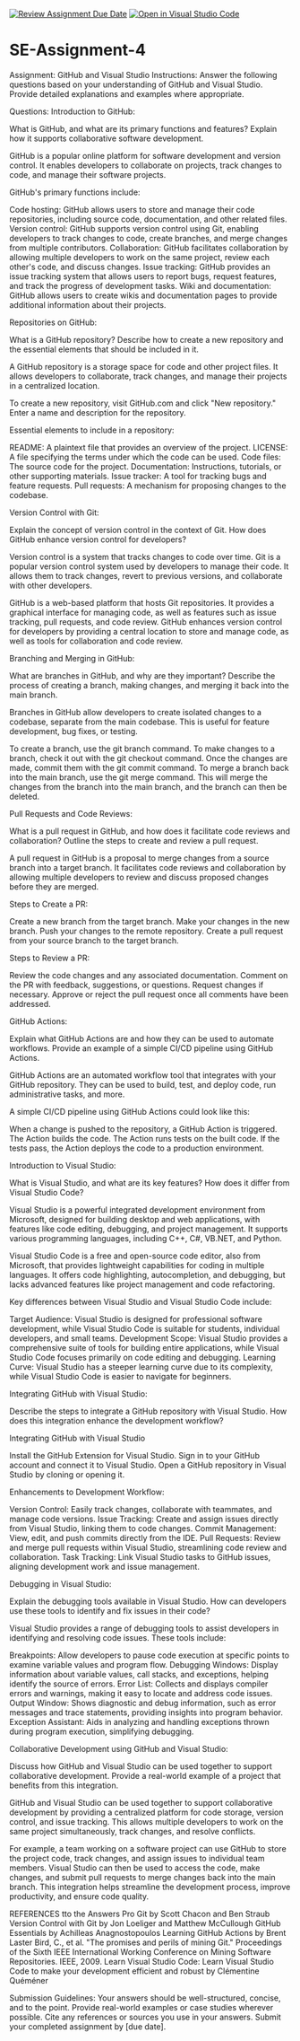 [![Review Assignment Due Date](https://classroom.github.com/assets/deadline-readme-button-22041afd0340ce965d47ae6ef1cefeee28c7c493a6346c4f15d667ab976d596c.svg)](https://classroom.github.com/a/GvXCZgfk)
[![Open in Visual Studio Code](https://classroom.github.com/assets/open-in-vscode-2e0aaae1b6195c2367325f4f02e2d04e9abb55f0b24a779b69b11b9e10269abc.svg)](https://classroom.github.com/online_ide?assignment_repo_id=15337416&assignment_repo_type=AssignmentRepo)
# SE-Assignment-4
Assignment: GitHub and Visual Studio
Instructions:
Answer the following questions based on your understanding of GitHub and Visual Studio. Provide detailed explanations and examples where appropriate.

Questions:
Introduction to GitHub:

What is GitHub, and what are its primary functions and features? Explain how it supports collaborative software development.

GitHub is a popular online platform for software development and version control. It enables developers to collaborate on projects, track changes to code, and manage their software projects. 

GitHub's primary functions include:

Code hosting: GitHub allows users to store and manage their code repositories, including source code, documentation, and other related files.
Version control: GitHub supports version control using Git, enabling developers to track changes to code, create branches, and merge changes from multiple contributors.
Collaboration: GitHub facilitates collaboration by allowing multiple developers to work on the same project, review each other's code, and discuss changes.
Issue tracking: GitHub provides an issue tracking system that allows users to report bugs, request features, and track the progress of development tasks.
Wiki and documentation: GitHub allows users to create wikis and documentation pages to provide additional information about their projects.

Repositories on GitHub:

What is a GitHub repository? Describe how to create a new repository and the essential elements that should be included in it.

A GitHub repository is a storage space for code and other project files. It allows developers to collaborate, track changes, and manage their projects in a centralized location.

To create a new repository, visit GitHub.com and click "New repository." Enter a name and description for the repository.

Essential elements to include in a repository:

README: A plaintext file that provides an overview of the project.
LICENSE: A file specifying the terms under which the code can be used.
Code files: The source code for the project.
Documentation: Instructions, tutorials, or other supporting materials.
Issue tracker: A tool for tracking bugs and feature requests.
Pull requests: A mechanism for proposing changes to the codebase.

Version Control with Git:

Explain the concept of version control in the context of Git. How does GitHub enhance version control for developers?

Version control is a system that tracks changes to code over time. Git is a popular version control system used by developers to manage their code. It allows them to track changes, revert to previous versions, and collaborate with other developers.

GitHub is a web-based platform that hosts Git repositories. It provides a graphical interface for managing code, as well as features such as issue tracking, pull requests, and code review. GitHub enhances version control for developers by providing a central location to store and manage code, as well as tools for collaboration and code review.

Branching and Merging in GitHub:

What are branches in GitHub, and why are they important? Describe the process of creating a branch, making changes, and merging it back into the main branch.

Branches in GitHub allow developers to create isolated changes to a codebase, separate from the main codebase. This is useful for feature development, bug fixes, or testing.

To create a branch, use the
git branch command. To make changes to a branch, check it out with the
git checkout command. Once the changes are made, commit them with the
git commit command. To merge a branch back into the main branch, use the
git merge command. This will merge the changes from the branch into the main branch, and the branch can then be deleted.

Pull Requests and Code Reviews:

What is a pull request in GitHub, and how does it facilitate code reviews and collaboration? Outline the steps to create and review a pull request.

A pull request in GitHub is a proposal to merge changes from a source branch into a target branch. It facilitates code reviews and collaboration by allowing multiple developers to review and discuss proposed changes before they are merged.

Steps to Create a PR:

Create a new branch from the target branch.
Make your changes in the new branch.
Push your changes to the remote repository.
Create a pull request from your source branch to the target branch.

Steps to Review a PR:

Review the code changes and any associated documentation.
Comment on the PR with feedback, suggestions, or questions.
Request changes if necessary.
Approve or reject the pull request once all comments have been addressed.

GitHub Actions:

Explain what GitHub Actions are and how they can be used to automate workflows. Provide an example of a simple CI/CD pipeline using GitHub Actions.

GitHub Actions are an automated workflow tool that integrates with your GitHub repository. They can be used to build, test, and deploy code, run administrative tasks, and more.

A simple CI/CD pipeline using GitHub Actions could look like this:

When a change is pushed to the repository, a GitHub Action is triggered.
The Action builds the code.
The Action runs tests on the built code.
If the tests pass, the Action deploys the code to a production environment.

Introduction to Visual Studio:

What is Visual Studio, and what are its key features? How does it differ from Visual Studio Code?

Visual Studio is a powerful integrated development environment from Microsoft, designed for building desktop and web applications, with features like code editing, debugging, and project management. It supports various programming languages, including C++, C#, VB.NET, and Python.

Visual Studio Code is a free and open-source code editor, also from Microsoft, that provides lightweight capabilities for coding in multiple languages. It offers code highlighting, autocompletion, and debugging, but lacks advanced features like project management and code refactoring.

Key differences between Visual Studio and Visual Studio Code include:

Target Audience: Visual Studio is designed for professional software development, while Visual Studio Code is suitable for students, individual developers, and small teams.
Development Scope: Visual Studio provides a comprehensive suite of tools for building entire applications, while Visual Studio Code focuses primarily on code editing and debugging.
Learning Curve: Visual Studio has a steeper learning curve due to its complexity, while Visual Studio Code is easier to navigate for beginners.

Integrating GitHub with Visual Studio:

Describe the steps to integrate a GitHub repository with Visual Studio. How does this integration enhance the development workflow?

Integrating GitHub with Visual Studio

Install the GitHub Extension for Visual Studio.
Sign in to your GitHub account and connect it to Visual Studio.
Open a GitHub repository in Visual Studio by cloning or opening it.

Enhancements to Development Workflow:

Version Control: Easily track changes, collaborate with teammates, and manage code versions.
Issue Tracking: Create and assign issues directly from Visual Studio, linking them to code changes.
Commit Management: View, edit, and push commits directly from the IDE.
Pull Requests: Review and merge pull requests within Visual Studio, streamlining code review and collaboration.
Task Tracking: Link Visual Studio tasks to GitHub issues, aligning development work and issue management.

Debugging in Visual Studio:

Explain the debugging tools available in Visual Studio. How can developers use these tools to identify and fix issues in their code?

Visual Studio provides a range of debugging tools to assist developers in identifying and resolving code issues. These tools include:

Breakpoints: Allow developers to pause code execution at specific points to examine variable values and program flow.
Debugging Windows: Display information about variable values, call stacks, and exceptions, helping identify the source of errors.
Error List: Collects and displays compiler errors and warnings, making it easy to locate and address code issues.
Output Window: Shows diagnostic and debug information, such as error messages and trace statements, providing insights into program behavior.
Exception Assistant: Aids in analyzing and handling exceptions thrown during program execution, simplifying debugging.

Collaborative Development using GitHub and Visual Studio:

Discuss how GitHub and Visual Studio can be used together to support collaborative development. Provide a real-world example of a project that benefits from this integration.

GitHub and Visual Studio can be used together to support collaborative development by providing a centralized platform for code storage, version control, and issue tracking. This allows multiple developers to work on the same project simultaneously, track changes, and resolve conflicts. 

For example, a team working on a software project can use GitHub to store the project code, track changes, and assign issues to individual team members. Visual Studio can then be used to access the code, make changes, and submit pull requests to merge changes back into the main branch. This integration helps streamline the development process, improve productivity, and ensure code quality.

REFERENCES tto the Answers
Pro Git by Scott Chacon and Ben Straub
Version Control with Git by Jon Loeliger and Matthew McCullough
GitHub Essentials by Achilleas Anagnostopoulos
Learning GitHub Actions by Brent Laster
Bird, C., et al. "The promises and perils of mining Git." Proceedings of the Sixth IEEE International Working Conference on Mining Software Repositories. IEEE, 2009.
Learn Visual Studio Code: Learn Visual Studio Code to make your development efficient and robust by Clémentine Quéméner

Submission Guidelines:
Your answers should be well-structured, concise, and to the point.
Provide real-world examples or case studies wherever possible.
Cite any references or sources you use in your answers.
Submit your completed assignment by [due date].
